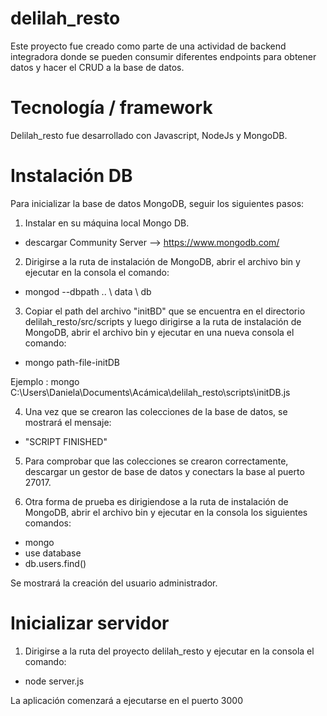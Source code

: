 # delilah_resto

Este proyecto fue creado como parte de una actividad de backend integradora donde se pueden consumir diferentes endpoints para obtener datos y hacer el CRUD a la base de datos.

# Tecnología / framework

Delilah_resto fue desarrollado con Javascript, NodeJs y MongoDB.

# Instalación DB

Para inicializar la base de datos MongoDB, seguir los siguientes pasos:

1. Instalar en su máquina local Mongo DB.
* descargar Community Server --> https://www.mongodb.com/

2. Dirigirse a la ruta de instalación de MongoDB, abrir el archivo bin y ejecutar en la consola el comando: 
* mongod --dbpath .. \ data \ db

3. Copiar el path del archivo "initBD" que se encuentra en el directorio delilah_resto/src/scripts y luego dirigirse a la ruta de instalación de MongoDB, abrir el archivo bin y ejecutar en una nueva consola el comando:
* mongo path-file-initDB

Ejemplo : mongo C:\Users\Daniela\Documents\Acámica\delilah_resto\scripts\initDB.js

4. Una vez que se crearon las colecciones de la base de datos, se mostrará el mensaje:
* "SCRIPT FINISHED"

5. Para comprobar que las colecciones  se crearon correctamente, descargar un gestor de base de datos y conectars la base al puerto 27017.

6. Otra forma de prueba es dirigiendose a la ruta de instalación de MongoDB, abrir el archivo bin y ejecutar en la consola los siguientes comandos:
 * mongo
 * use database
 * db.users.find()
 
Se mostrará la creación del usuario administrador.
 

# Inicializar servidor

1. Dirigirse a la ruta del proyecto delilah_resto y ejecutar en la consola el comando: 
* node server.js 


La aplicación comenzará a ejecutarse en el puerto 3000
